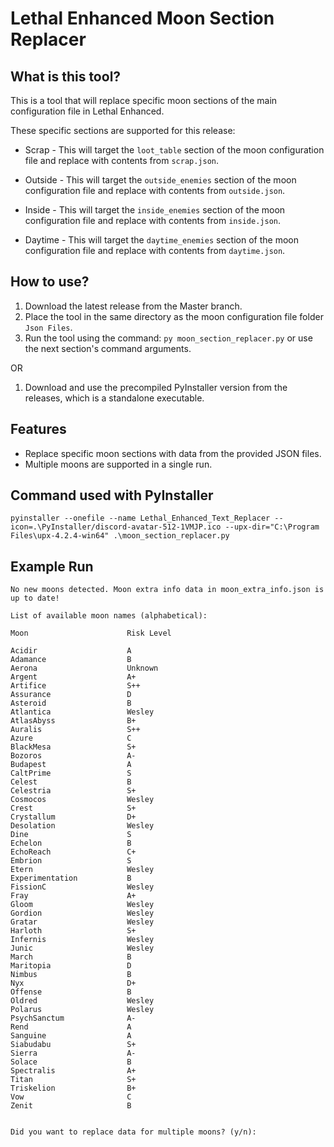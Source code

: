 # Lethal Enhanced Moon Section Replacer

## What is this tool?

This is a tool that will replace specific moon sections of the main configuration file in Lethal Enhanced.

These specific sections are supported for this release:
 - Scrap - This will target the `loot_table` section of the moon configuration file and replace with contents from `scrap.json`.


 - Outside - This will target the `outside_enemies` section of the moon configuration file and replace with contents from `outside.json`.


 - Inside - This will target the `inside_enemies` section of the moon configuration file and replace with contents from `inside.json`.


 - Daytime - This will target the `daytime_enemies` section of the moon configuration file and replace with contents from `daytime.json`.

## How to use?

1. Download the latest release from the Master branch.
2. Place the tool in the same directory as the moon configuration file folder `Json Files`.
3. Run the tool using the command: `py moon_section_replacer.py` or use the next section's command arguments.

OR

1. Download and use the precompiled PyInstaller version from the releases, which is a standalone executable.

## Features
- Replace specific moon sections with data from the provided JSON files.
- Multiple moons are supported in a single run.

## Command used with PyInstaller
`pyinstaller --onefile --name Lethal_Enhanced_Text_Replacer --icon=.\PyInstaller/discord-avatar-512-1VMJP.ico --upx-dir="C:\Program Files\upx-4.2.4-win64" .\moon_section_replacer.py`

## Example Run

```text
No new moons detected. Moon extra info data in moon_extra_info.json is up to date!

List of available moon names (alphabetical):

Moon                      Risk Level

Acidir                    A    
Adamance                  B    
Aerona                    Unknown
Argent                    A+   
Artifice                  S++  
Assurance                 D    
Asteroid                  B    
Atlantica                 Wesley
AtlasAbyss                B+   
Auralis                   S++  
Azure                     C    
BlackMesa                 S+   
Bozoros                   A-   
Budapest                  A    
CaltPrime                 S    
Celest                    B    
Celestria                 S+   
Cosmocos                  Wesley
Crest                     S+   
Crystallum                D+   
Desolation                Wesley
Dine                      S    
Echelon                   B    
EchoReach                 C+   
Embrion                   S    
Etern                     Wesley
Experimentation           B    
FissionC                  Wesley
Fray                      A+   
Gloom                     Wesley
Gordion                   Wesley
Gratar                    Wesley
Harloth                   S+   
Infernis                  Wesley
Junic                     Wesley
March                     B    
Maritopia                 D    
Nimbus                    B    
Nyx                       D+   
Offense                   B    
Oldred                    Wesley
Polarus                   Wesley
PsychSanctum              A-   
Rend                      A    
Sanguine                  A    
Siabudabu                 S+   
Sierra                    A-   
Solace                    B    
Spectralis                A+   
Titan                     S+   
Triskelion                B+   
Vow                       C    
Zenit                     B    


Did you want to replace data for multiple moons? (y/n): 
```